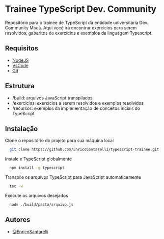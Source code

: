 ﻿
# Trainee TypeScript Dev. Community

Repositório para o trainee de TypeScript da entidade universitária Dev. Community Mauá. Aqui você irá encontrar exercícios para serem resolvidos, gabaritos de exercícios e exemplos da linguagem Typescript.





## Requisitos

 - [NodeJS](https://nodejs.org/en)
 - [VsCode](https://code.visualstudio.com)
 - [Git](https://git-scm.com)

 




## Estrutura

- /build: arquivos JavaScript transpilados
- /exercícios: exercícios a serem resolvidos e exemplos resolvidos
- /recursos: exemplos da implementação de conceitos inciais do TypeScript



## Instalação

Clone o repositório do projeto para sua máquina local

```bash
  git clone https://github.com/EnricoSantarelli/typescript-trainee.git
```

Instale o TypeScript globalmente

```bash
  npm install -g typescript
```

Transpile os arquivos TypeScript para JavaScript automaticamente

```bash
  tsc -w
```

Execute os arquivos desejados

```bash
  node ./build/pasta/arquivo.js
```



## Autores

- [@EnricoSantarelli](https://github.com/EnricoSantarelli3)


